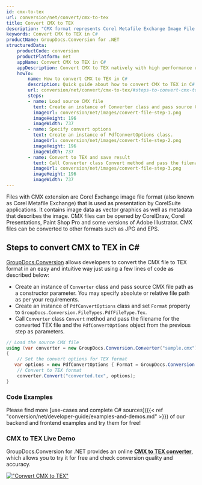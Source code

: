 ```yaml
---
id: cmx-to-tex
url: conversion/net/convert/cmx-to-tex
title: Convert CMX to TEX
description: "CMX format represents Corel Metafile Exchange Image File with .cmx extension. Learn how to convert CMX to TEX file programmatically in C# language using GroupDocs.Conversion for .NET library."
keywords: Convert CMX to TEX in C#
productName: GroupDocs.Conversion for .NET
structuredData:
    productCode: conversion
    productPlatform: net
    appName: Convert CMX to TEX in C#
    appDescription: Convert CMX to TEX natively with high performance using C# language and server side GroupDocs.Conversion for .NET APIs, without the use of any software like Microsoft or Open Office.
    howTo:
        name: How to convert CMX to TEX in C# 
        description: Quick guide about how to convert CMX to TEX in C# with high performance and accuracy.
        url: conversion/net/convert/cmx-to-tex/#steps-to-convert-cmx-to-tex-in-c
        steps:
        - name: Load source CMX file 
          text: Create an instance of Converter class and pass source CMX file path as a constructor parameter. You may specify absolute or relative file path as per your requirements. 
          imageUrl: conversion/net/images/convert-file-step-1.png
          imageHeight: 196
          imageWidth: 737
        - name: Specify convert options 
          text: Create an instance of PdfConvertOptions class.
          imageUrl: conversion/net/images/convert-file-step-2.png
          imageHeight: 196
          imageWidth: 737
        - name: Convert to TEX and save result 
          text: Call Converter class Convert method and pass the filename for the converted HTML file and the PdfConvertOptions object from the previous step as parameters.
          imageUrl: conversion/net/images/convert-file-step-3.png
          imageHeight: 196
          imageWidth: 737
---
```


Files with CMX extension are Corel Exchange image file format (also known as Corel Metafile Exchange) that is used as presentation by CorelSuite applications. It contains image data as vector graphics as well as metadata that describes the image. CMX files can be opened by CorelDraw, Corel Presentations, Paint Shop Pro and some versions of Adobe Illustrator. CMX files can be converted to other formats such as JPG and EPS.

## Steps to convert CMX to TEX in C#

[GroupDocs.Conversion](https://products.groupdocs.com/conversion/net) allows developers to convert the CMX file to TEX format in an easy and intuitive way just using a few lines of code as described below:

* Create an instance of `Converter` class and pass source CMX file path as a constructor parameter. You may specify absolute or relative file path as per your requirements. 
* Create an instance of `PdfConvertOptions` class and set `Format` property to `GroupDocs.Conversion.FileTypes.PdfFileType.Tex`.
* Call `Converter` class `Convert` method and pass the filename for the converted TEX file and the `PdfConvertOptions` object from the previous step as parameters.

```csharp
// Load the source CMX file
using (var converter = new GroupDocs.Conversion.Converter("sample.cmx"))
{
    // Set the convert options for TEX format
   var options = new PdfConvertOptions { Format = GroupDocs.Conversion.FileTypes.PdfFileType.Tex };
    // Convert to TEX format
    converter.Convert("converted.tex", options);
}
```

### Code Examples

Please find more [use-cases and complete C# sources]({{< ref "conversion/net/developer-guide/examples-and-demos.md" >}}) of our backend and frontend examples and try them for free!

### CMX to TEX Live Demo

GroupDocs.Conversion for .NET provides an online [**CMX to TEX converter**](https://products.groupdocs.app/conversion/cmx-to-tex), which allows you to try it for free and check conversion quality and accuracy.

[!["Convert CMX to TEX"](conversion/net/images/convert-to-tex/convert-cmx-to-tex.png)](https://products.groupdocs.app/conversion/cmx-to-tex)